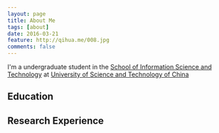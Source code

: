 ```yaml
---
layout: page
title: About Me
tags: [about]
date: 2016-03-21
feature: http://qihua.me/008.jpg
comments: false
---
```

    
 I'm a undergraduate student in the <a href="https://en.sist.ustc.edu.cn" target="_blank">School of Information Science and Technology</a> at <a href="http://en.ustc.edu.cn/" target="_blank"> University of Science and Technology of China</a>

## Education


## Research Experience


